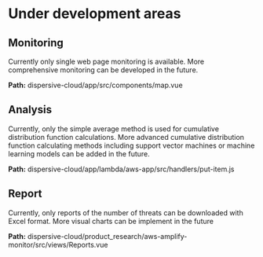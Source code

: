 # Under development areas

## Monitoring

Currently only single web page monitoring is available. More comprehensive monitoring can be developed in the future.

**Path:** dispersive-cloud/app/src/components/map.vue

## Analysis

Currently, only the simple average method is used for cumulative distribution function calculations. More advanced cumulative distribution function calculating methods including support vector machines or machine learning models can be added in the future.

**Path:** dispersive-cloud/app/lambda/aws-app/src/handlers/put-item.js

## Report

Currently, only reports of the number of threats can be downloaded with Excel format. More visual charts can be implement in the future

**Path:** dispersive-cloud/product\_research/aws-amplify-monitor/src/views/Reports.vue